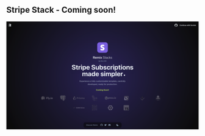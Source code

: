 <p align="center">

## Stripe Stack - Coming soon!

</p>

[![Product Name Screen Shot][product-screenshot]](#)

<!-- MARKDOWN LINKS & IMAGES -->

[product-screenshot]: ./stripe-stack/assets/images/thumbnail.png
